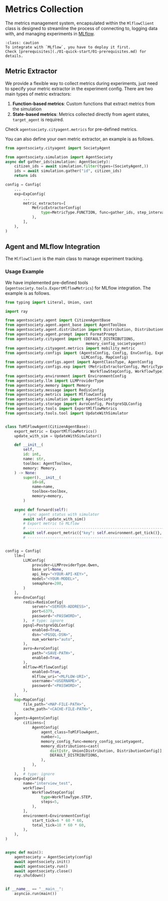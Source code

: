 # Metrics Collection

The metrics management system, encapsulated within the `MlflowClient` class is designed to streamline the process of connecting to, logging data with, and managing experiments in [MLflow](https://mlflow.org/).

```{admonition} Caution
:class: caution
To integrate with `MLflow`, you have to deploy it first.
Check [prerequisites](./01-quick-start/01-prerequisites.md) for details.
```

## Metric Extractor

We provide a flexible way to collect metrics during experiments, just need to specify your metric extractor in the experiment config.
There are two main types of metric extractors:

1. **Function-based metrics**: Custom functions that extract metrics from the simulation
2. **State-based metrics**: Metrics collected directly from agent states, `target_agent` is required.

Check `agentsociety.cityagent.metrics` for pre-defined metrics.

You can also define your own metric extractor, an example is as follows.

```python
from agentsociety.cityagent import SocietyAgent

from agentsociety.simulation import AgentSociety
async def gather_ids(simulation: AgentSociety):
    citizen_ids = await simulation.filter(types=(SocietyAgent,))
    ids = await simulation.gather("id", citizen_ids)
    return ids

config = Config(
    ...
    exp=ExpConfig(
        ...
        metric_extractors=[
            MetricExtractorConfig(
                type=MetricType.FUNCTION, func=gather_ids, step_interval=12
            ),
        ],
    ),
)

```

## Agent and MLflow Integration

The `MlflowClient` is the main class to manage experiment tracking.

### Usage Example 

We have implemented pre-defined tools (`agentsociety.tools.ExportMlflowMetrics`) for MLflow integration. The example is as follows.

```python
from typing import Literal, Union, cast

import ray

from agentsociety.agent import CitizenAgentBase
from agentsociety.agent.agent_base import AgentToolbox
from agentsociety.agent.distribution import Distribution, DistributionConfig
from agentsociety.agent.prompt import FormatPrompt
from agentsociety.cityagent import (DEFAULT_DISTRIBUTIONS,
                                    memory_config_societyagent)
from agentsociety.cityagent.metrics import mobility_metric
from agentsociety.configs import (AgentsConfig, Config, EnvConfig, ExpConfig,
                                  LLMConfig, MapConfig)
from agentsociety.configs.agent import AgentClassType, AgentConfig
from agentsociety.configs.exp import (MetricExtractorConfig, MetricType,
                                      WorkflowStepConfig, WorkflowType)
from agentsociety.environment import EnvironmentConfig
from agentsociety.llm import LLMProviderType
from agentsociety.memory import Memory
from agentsociety.message import RedisConfig
from agentsociety.metrics import MlflowConfig
from agentsociety.simulation import AgentSociety
from agentsociety.storage import AvroConfig, PostgreSQLConfig
from agentsociety.tools import ExportMlflowMetrics
from agentsociety.tools.tool import UpdateWithSimulator


class ToMlFlowAgent(CitizenAgentBase):
    export_metric = ExportMlflowMetrics()
    update_with_sim = UpdateWithSimulator()

    def __init__(
        self,
        id: int,
        name: str,
        toolbox: AgentToolbox,
        memory: Memory,
    ) -> None:
        super().__init__(
            id=id,
            name=name,
            toolbox=toolbox,
            memory=memory,
        )

    async def forward(self):
        # sync agent status with simulator
        await self.update_with_sim()
        # Export metric to MLflow
        # ------------------------------------------------------------------------#
        await self.export_metric({"key": self.environment.get_tick()}, clear_cache=True)
        # ------------------------------------------------------------------------#


config = Config(
    llm=[
        LLMConfig(
            provider=LLMProviderType.Qwen,
            base_url=None,
            api_key="<YOUR-API-KEY>",
            model="<YOUR-MODEL>",
            semaphore=200,
        )
    ],
    env=EnvConfig(
        redis=RedisConfig(
            server="<SERVER-ADDRESS>",
            port=6379,
            password="<PASSWORD>",
        ),  # type: ignore
        pgsql=PostgreSQLConfig(
            enabled=True,
            dsn="<PGSQL-DSN>",
            num_workers="auto",
        ),
        avro=AvroConfig(
            path="<SAVE-PATH>",
            enabled=True,
        ),
        mlflow=MlflowConfig(
            enabled=True,
            mlflow_uri="<MLFLOW-URI>",
            username="<USERNAME>",
            password="<PASSWORD>",
        ),
    ),
    map=MapConfig(
        file_path="<MAP-FILE-PATH>",
        cache_path="<CACHE-FILE-PATH>",
    ),
    agents=AgentsConfig(
        citizens=[
            AgentConfig(
                agent_class=ToMlFlowAgent,
                number=1,
                memory_config_func=memory_config_societyagent,
                memory_distributions=cast(
                    dict[str, Union[Distribution, DistributionConfig]],
                    DEFAULT_DISTRIBUTIONS,
                ),
            ),
        ]
    ),  # type: ignore
    exp=ExpConfig(
        name="interview_test",
        workflow=[
            WorkflowStepConfig(
                type=WorkflowType.STEP,
                steps=5,
            ),
        ],
        environment=EnvironmentConfig(
            start_tick=6 * 60 * 60,
            total_tick=18 * 60 * 60,
        ),
    ),
)


async def main():
    agentsociety = AgentSociety(config)
    await agentsociety.init()
    await agentsociety.run()
    await agentsociety.close()
    ray.shutdown()


if __name__ == "__main__":
    asyncio.run(main())
```

